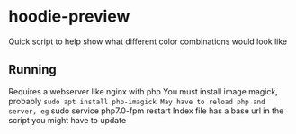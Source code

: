 
# hoodie-preview

Quick script to help show what different color combinations would look like



## Running

Requires a webserver like nginx with php
You must install image magick, probably
` sudo apt install php-imagick
May have to reload php and server, eg
` sudo service php7.0-fpm restart
Index file has a base url in the script you might have to update
